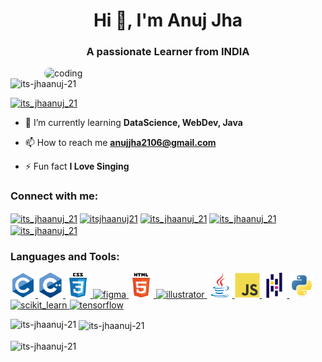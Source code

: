 <h1 align="center">Hi 👋, I'm Anuj Jha</h1>
<h3 align="center">A passionate Learner from INDIA</h3>

<p><img align="right" width="450" alt="coding" src="https://cdn.dribbble.com/users/1162077/screenshots/5403918/focus-animation.gif" style="border-radius: 20px;"></p>

<p align="left"> <img src="https://komarev.com/ghpvc/?username=its-jhaanuj-21&label=Profile%20views&color=0e75b6&style=flat" alt="its-jhaanuj-21" /> </p>

<p align="left"> <a href="https://twitter.com/its_jhaanuj_21" target="blank"><img src="https://img.shields.io/twitter/follow/its_jhaanuj_21?logo=twitter&style=for-the-badge" alt="its_jhaanuj_21" /></a> </p>

- 🌱 I’m currently learning **DataScience, WebDev, Java**

- 📫 How to reach me **anujjha2106@gmail.com**

- ⚡ Fun fact **I Love Singing**

<h3 align="left">Connect with me:</h3>
<p align="left">
<a href="https://twitter.com/its_jhaanuj_21" target="blank"><img align="center" src="https://raw.githubusercontent.com/rahuldkjain/github-profile-readme-generator/master/src/images/icons/Social/twitter.svg" alt="its_jhaanuj_21" height="30" width="40" /></a>
<a href="https://linkedin.com/in/itsjhaanuj21" target="blank"><img align="center" src="https://raw.githubusercontent.com/rahuldkjain/github-profile-readme-generator/master/src/images/icons/Social/linked-in-alt.svg" alt="itsjhaanuj21" height="30" width="40" /></a>
<a href="https://instagram.com/its_jhaanuj_21" target="blank"><img align="center" src="https://raw.githubusercontent.com/rahuldkjain/github-profile-readme-generator/master/src/images/icons/Social/instagram.svg" alt="its_jhaanuj_21" height="30" width="40" /></a>
<a href="https://www.leetcode.com/its_jhaanuj_21" target="blank"><img align="center" src="https://raw.githubusercontent.com/rahuldkjain/github-profile-readme-generator/master/src/images/icons/Social/leet-code.svg" alt="its_jhaanuj_21" height="30" width="40" /></a>
<a href="https://auth.geeksforgeeks.org/user/its_jhaanuj_21" target="blank"><img align="center" src="https://raw.githubusercontent.com/rahuldkjain/github-profile-readme-generator/master/src/images/icons/Social/geeks-for-geeks.svg" alt="its_jhaanuj_21" height="30" width="40" /></a>
</p>

<h3 align="left">Languages and Tools:</h3>
<p align="left"> <a href="https://www.cprogramming.com/" target="_blank" rel="noreferrer"> <img src="https://raw.githubusercontent.com/devicons/devicon/master/icons/c/c-original.svg" alt="c" width="40" height="40"/> </a> <a href="https://www.w3schools.com/cpp/" target="_blank" rel="noreferrer"> <img src="https://raw.githubusercontent.com/devicons/devicon/master/icons/cplusplus/cplusplus-original.svg" alt="cplusplus" width="40" height="40"/> </a> <a href="https://www.w3schools.com/css/" target="_blank" rel="noreferrer"> <img src="https://raw.githubusercontent.com/devicons/devicon/master/icons/css3/css3-original-wordmark.svg" alt="css3" width="40" height="40"/> </a> <a href="https://www.figma.com/" target="_blank" rel="noreferrer"> <img src="https://www.vectorlogo.zone/logos/figma/figma-icon.svg" alt="figma" width="40" height="40"/> </a> <a href="https://www.w3.org/html/" target="_blank" rel="noreferrer"> <img src="https://raw.githubusercontent.com/devicons/devicon/master/icons/html5/html5-original-wordmark.svg" alt="html5" width="40" height="40"/> </a> <a href="https://www.adobe.com/in/products/illustrator.html" target="_blank" rel="noreferrer"> <img src="https://www.vectorlogo.zone/logos/adobe_illustrator/adobe_illustrator-icon.svg" alt="illustrator" width="40" height="40"/> </a> <a href="https://www.java.com" target="_blank" rel="noreferrer"> <img src="https://raw.githubusercontent.com/devicons/devicon/master/icons/java/java-original.svg" alt="java" width="40" height="40"/> </a> <a href="https://developer.mozilla.org/en-US/docs/Web/JavaScript" target="_blank" rel="noreferrer"> <img src="https://raw.githubusercontent.com/devicons/devicon/master/icons/javascript/javascript-original.svg" alt="javascript" width="40" height="40"/> </a> <a href="https://pandas.pydata.org/" target="_blank" rel="noreferrer"> <img src="https://raw.githubusercontent.com/devicons/devicon/2ae2a900d2f041da66e950e4d48052658d850630/icons/pandas/pandas-original.svg" alt="pandas" width="40" height="40"/> </a> <a href="https://www.python.org" target="_blank" rel="noreferrer"> <img src="https://raw.githubusercontent.com/devicons/devicon/master/icons/python/python-original.svg" alt="python" width="40" height="40"/> </a> <a href="https://scikit-learn.org/" target="_blank" rel="noreferrer"> <img src="https://upload.wikimedia.org/wikipedia/commons/0/05/Scikit_learn_logo_small.svg" alt="scikit_learn" width="40" height="40"/> </a> <a href="https://www.tensorflow.org" target="_blank" rel="noreferrer"> <img src="https://www.vectorlogo.zone/logos/tensorflow/tensorflow-icon.svg" alt="tensorflow" width="40" height="40"/> </a> </p>

<p><img align="left" src="https://github-readme-stats.vercel.app/api/top-langs?username=its-jhaanuj-21&show_icons=true&locale=en&layout=compact" alt="its-jhaanuj-21" /></p>

<p>&nbsp;<img align="center" src="https://github-readme-stats.vercel.app/api?username=its-jhaanuj-21&show_icons=true&locale=en" alt="its-jhaanuj-21" /></p>

<p><img align="center" src="https://github-readme-streak-stats.herokuapp.com/?user=its-jhaanuj-21&" alt="its-jhaanuj-21" /></p>
